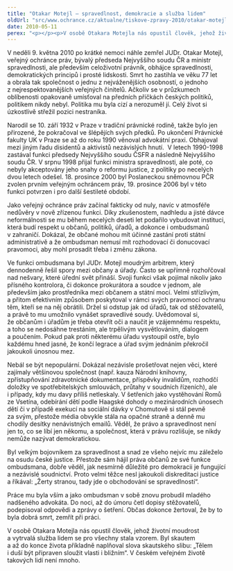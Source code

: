 ```yaml
---
title: "Otakar Motejl – spravedlnost, demokracie a služba lidem"
oldUrl: "src/www.ochrance.cz/aktualne/tiskove-zpravy-2010/otakar-motejl-spravedlnost-demokracie-a-sluzba-lidem"
date: 2010-05-11
perex: "<p></p><p>V osobě Otakara Motejla nás opustil člověk, jehož životní moudrost a vytrvalá služba lidem se pro všechny stala vzorem. Byl skautem a až do konce života příkladně naplňoval slova skautského slibu: „Tělem i duší být připraven sloužit vlasti i bližním“. V českém veřejném životě takových lidí není mnoho.</p>"
---
```


<!-- imported from the old website -->

<p>V neděli 9. května 2010 po krátké nemoci náhle zemřel JUDr. Otakar Motejl, veřejný ochránce práv, bývalý předseda Nejvyššího soudu ČR a ministr spravedlnosti, ale především celoživotní právník, obhájce spravedlnosti, demokratických principů i prosté lidskosti. Smrt ho zastihla ve věku 77 let a obrala tak společnost o jednu z nejváženějších osobností, o jednoho z nejrespektovanějších veřejných činitelů. Ačkoliv se v průzkumech oblíbenosti opakovaně umísťoval na předních příčkách českých politiků, politikem nikdy nebyl. Politika mu byla cizí a nerozuměl jí. Celý život si úzkostlivě střežil pozici nestraníka.</p><p>Narodil se 10. září 1932 v Praze v tradiční právnické rodině, takže bylo jen přirozené, že pokračoval ve šlépějích svých předků. Po ukončení Právnické fakulty UK v Praze se až do roku 1990 věnoval advokátní praxi. Obhajoval mezi jiným řadu disidentů a aktivistů nezávislých hnutí.  V letech 1990-1998 zastával funkci předsedy Nejvyššího soudu ČSFR a následně Nejvyššího soudu ČR. V srpnu 1998 přijal funkci ministra spravedlnosti, ale poté, co nebyly akceptovány jeho snahy o reformu justice, z politiky po necelých dvou letech odešel. 18. prosince 2000 byl Poslaneckou sněmovnou PČR zvolen prvním veřejným ochráncem práv, 19. prosince 2006 byl v této funkci potvrzen i pro další šestileté období. </p><p>Jako veřejný ochránce práv začínal fakticky od nuly, navíc v atmosféře nedůvěry v nově zřízenou funkci. Díky zkušenostem, nadhledu a jisté dávce neformálnosti se mu během necelých deseti let podařilo vybudovat instituci, která budí respekt u občanů, politiků, úřadů, a dokonce i ombudsmanů v zahraničí. Dokázal, že občané mohou mít účinné zastání proti státní administrativě a že ombudsman nemusí mít rozhodovací či donucovací pravomoci, aby mohl prosadit třeba i změnu zákona.</p><p>Ve funkci ombudsmana byl JUDr. Motejl moudrým arbitrem, který dennodenně řešil spory mezi občany a úřady. Často se upřímně rozhořčoval nad nešvary, které úřední svět přináší. Svoji funkci však pojímal nikoliv jako přísného kontrolora, či dokonce prokurátora a soudce v jednom, ale především jako prostředníka mezi občanem a státní mocí. Velmi střízlivým, a přitom efektivním způsobem poskytoval v rámci svých pravomocí ochranu těm, kteří se na něj obrátili. Držel si odstup jak od úřadů, tak od stěžovatelů, a právě to mu umožnilo vynášet spravedlivé soudy. Uvědomoval si, že občanům i úřadům je třeba otevřít oči a naučit je vzájemnému respektu, a toho se nedosáhne trestáním, ale trpělivým vysvětlováním, dialogem a poučením. Pokud pak proti některému úřadu vystoupil ostře, bylo každému hned jasné, že končí legrace a úřad svým jednáním překročil jakoukoli únosnou mez.</p><p>Nebál se být nepopulární. Dokázal nezávisle prošetřovat nejen věci, které zajímaly většinovou společnost (např. kauza Národní knihovny, zpřístupňování zdravotnické dokumentace, příspěvky invalidům, rozhodčí doložky ve spotřebitelských smlouvách, průtahy v soudních řízeních), ale i případy, kdy mu davy příliš netleskaly. V šetřeních jako vystěhování Romů ze Vsetína, odebírání dětí podle Haagské dohody o mezinárodních únosech dětí či v případě exekucí na sociální dávky v Chomutově si stál pevně za svým, přestože média obvykle stála na opačné straně a denně mu chodily desítky nenávistných emailů. Věděl, že právo a spravedlnost není jen to, co se líbí jen někomu, a společnost, která v právu rozlišuje, se nikdy nemůže nazývat demokratickou.</p><p>Byl velkým bojovníkem za spravedlnost a snad ze všeho nejvíc mu záleželo na osudu české justice. Přestože sám hájil práva občanů ze své funkce ombudsmana, dobře věděl, jak nesmírně důležité pro demokracii je fungující a nezávislé soudnictví. Proto velmi těžce nesl jakoukoli diskreditaci justice a říkával: „Žerty stranou, tady jde o obchodování se spravedlností“.</p><p>Práce mu byla vším a jako ombudsman v sobě znovu probudil mladého nadšeného advokáta. Do noci, až do úmoru četl dopisy stěžovatelů, podepisoval odpovědi a zprávy o šetření. Občas dokonce žertoval, že by to byla dobrá smrt, zemřít při práci.</p>V osobě Otakara Motejla nás opustil člověk, jehož životní moudrost a vytrvalá služba lidem se pro všechny stala vzorem. Byl skautem a až do konce života příkladně naplňoval slova skautského slibu: „Tělem i duší být připraven sloužit vlasti i bližním“. V českém veřejném životě takových lidí není mnoho.
